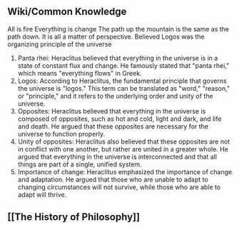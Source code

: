 

## Wiki/Common Knowledge 
All is fire
Everything is change 
The path up the mountain is the same as the path down. It is all a matter of perspective. 
Believed Logos was the organizing principle of the universe

1. Panta rhei: Heraclitus believed that everything in the universe is in a state of constant flux and change. He famously stated that "panta rhei," which means "everything flows" in Greek.
2. Logos: According to Heraclitus, the fundamental principle that governs the universe is "logos." This term can be translated as "word," "reason," or "principle," and it refers to the underlying order and unity of the universe.
3. Opposites: Heraclitus believed that everything in the universe is composed of opposites, such as hot and cold, light and dark, and life and death. He argued that these opposites are necessary for the universe to function properly.
4. Unity of opposites: Heraclitus also believed that these opposites are not in conflict with one another, but rather are united in a greater whole. He argued that everything in the universe is interconnected and that all things are part of a single, unified system.
5. Importance of change: Heraclitus emphasized the importance of change and adaptation. He argued that those who are unable to adapt to changing circumstances will not survive, while those who are able to adapt will thrive.

## [[The History of Philosophy]]

